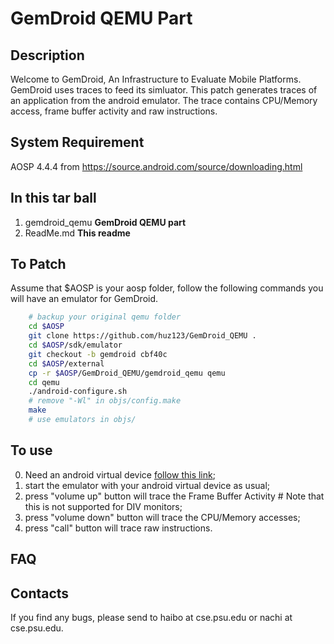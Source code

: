 GemDroid QEMU Part
====================
Description
----------
Welcome to GemDroid, An Infrastructure to Evaluate Mobile Platforms. GemDroid uses traces to feed its simluator. This patch generates traces of an application from the android emulator. The trace contains CPU/Memory access, frame buffer activity and raw instructions.

System Requirement
-------------------
AOSP 4.4.4 from https://source.android.com/source/downloading.html


In this tar ball
-----------------------------
1. gemdroid_qemu 	__GemDroid QEMU part__
2. ReadMe.md 	 	__This readme__

<!-- 3. FrameBuffer.cpp For DVI users -->

To Patch
-------- 
Assume that $AOSP is your aosp folder, follow the following commands you will have an emulator for GemDroid.

```bash
	# backup your original qemu folder
	cd $AOSP
	git clone https://github.com/huz123/GemDroid_QEMU .
	cd $AOSP/sdk/emulator
	git checkout -b gemdroid cbf40c
	cd $AOSP/external
	cp -r $AOSP/GemDroid_QEMU/gemdroid_qemu qemu
	cd qemu
	./android-configure.sh
	# remove "-Wl" in objs/config.make
	make 
	# use emulators in objs/
```



To use
------
0. Need an android virtual device [follow this link](https://developer.android.com/tools/devices/index.html);
1. start the emulator with your android virtual device as usual;
2. press "volume up" button will trace the Frame Buffer Activity # Note that this is not supported for DIV monitors;
3. press "volume down" button will trace the CPU/Memory accesses;
4. press "call" button will trace raw instructions.

FAQ
-------
<!-- Q: I use a DVI monitor. The numbers of Frame Buffer seem when I press "volume up" button.

A: It is a bug in the emulator. A quick fix is to replace $AOSP/sdk/emulator/opengl/host/libs/libOpenglRender/FrameBuffer.cpp using the file we provided. 
 -->
Contacts
------
If you find any bugs, please send to haibo at cse.psu.edu or nachi at cse.psu.edu.
